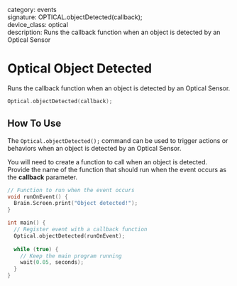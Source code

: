 category: events  
signature: OPTICAL.objectDetected(callback);  
device_class: optical  
description: Runs the callback function when an object is detected by an Optical Sensor  

# Optical Object Detected

Runs the callback function when an object is detected by an Optical Sensor.

```cpp
Optical.objectDetected(callback);
```

## How To Use

The `Optical.objectDetected();` command can be used to trigger actions or behaviors when an object is detected by an Optical Sensor.

You will need to create a function to call when an object is detected. Provide the name of the function that should run when the event occurs as the **callback** parameter.

```cpp
// Function to run when the event occurs
void runOnEvent() {
  Brain.Screen.print("Object detected!");
}

int main() {
  // Register event with a callback function
  Optical.objectDetected(runOnEvent);
  
  while (true) {
    // Keep the main program running
    wait(0.05, seconds);
  }
}
```

<advanced>
</advanced>







